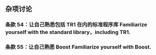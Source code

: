 
## 杂项讨论
### 条款 54：让自己熟悉包括 TR1 在内的标准程序库 Familiarize yourself with the standard library，including TR1.


### 条款 55：让自己熟悉 Boost Familiarize yourself with Boost.
